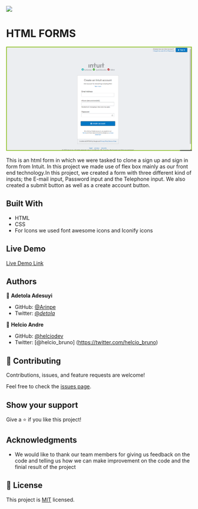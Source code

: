 ![](https://img.shields.io/badge/Microverse-blueviolet)

# HTML FORMS


![screenshot](https://github.com/Arinpe/html-forms/blob/feature-branch/images/html-form-sceenshot.png
)

This is an html form in which we were tasked to clone a sign up and sign in form from Intuit. In this project we made use of flex box mainly as our front end technology.In this project, we created a form with three different kind of inputs; the E-mail input, Password input and the Telephone input. We also created a submit button as well as a create account button.

## Built With

- HTML
- CSS
- For Icons we used font awesome icons and Iconify icons

## Live Demo

[Live Demo Link](https://rawcdn.githack.com/Arinpe/html-forms/cffd7badb8a5732a55731aea93c673d40f0fef81/index.html)


## Authors

👤 **Adetola Adesuyi**

- GitHub: [@Arinpe](https://github.com/Arinpe)
- Twitter: [@_detola_](https://twitter.com/_detola_)

👤 **Helcio Andre**

- GitHub: [@helciodev](https://github.com/helciodev)
- Twitter: [@helcio_bruno]
 (https://twitter.com/helcio_bruno)

## 🤝 Contributing

Contributions, issues, and feature requests are welcome!

Feel free to check the [issues page](https://github.com/Arinpe/html-forms/issues).

## Show your support

Give a ⭐️ if you like this project!

## Acknowledgments

- We would like to thank our team members for giving us feedback on the code and telling us how we can make improvement on the code and the finial result of the project

## 📝 License

This project is [MIT](lic.url) licensed.
